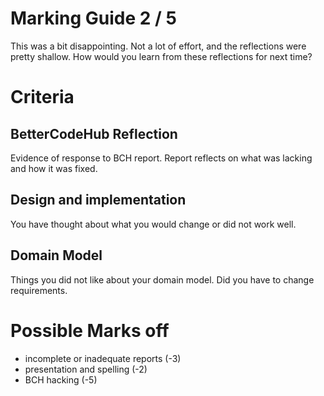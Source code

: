 # Marking Guide   2 / 5

This was a bit disappointing. Not a lot of effort, and the reflections were pretty shallow. How would you learn from these reflections for next time?

# Criteria

## BetterCodeHub Reflection
Evidence of response to BCH report. Report reflects on what was lacking and how it was fixed.

## Design and implementation
You have thought about what you would change or did not work well.

## Domain Model
Things you did not like about your domain model. Did you have to change requirements.

# Possible Marks off 
- incomplete or inadequate reports (-3)
- presentation and spelling (-2)
- BCH hacking (-5)
